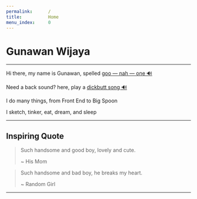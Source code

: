 ```yaml
---
permalink:      /
title:          Home
menu_index:     0
---
```

# Gunawan Wijaya[](# "Find$ h1$ hide")

---

Hi there, my name is Gunawan, spelled [goo — nah — one 🔊](https://gunawan.wijaya.cc/assets/sounds/gunawan.mp3 "Link$ Audio")

Need a back sound? here, play a [dickbutt song 🔊](https://gunawan.wijaya.cc/assets/sounds/dickbutt.mp3 "Link$ Audio")

I do many things, from Front End to Big Spoon

I sketch, tinker, eat, dream, and sleep

---

## Inspiring Quote

> Such handsome and good boy, lovely and cute.
>
> ~ His Mom

> Such handsome and bad boy, he breaks my heart.
>
> ~ Random Girl

---
